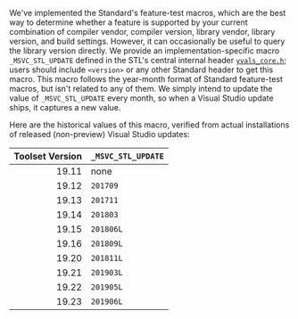 We've implemented the Standard's feature-test macros, which are the best way to determine whether a feature is supported by your current combination of compiler vendor, compiler version, library vendor, library version, and build settings. However, it can occasionally be useful to query the library version directly. We provide an implementation-specific macro `_MSVC_STL_UPDATE` defined in the STL's central internal header [`yvals_core.h`](https://github.com/microsoft/STL/blob/master/stl/inc/yvals_core.h); users should include `<version>` or any other Standard header to get this macro. This macro follows the year-month format of Standard feature-test macros, but isn't related to any of them. We simply intend to update the value of `_MSVC_STL_UPDATE` every month, so when a Visual Studio update ships, it captures a new value.

Here are the historical values of this macro, verified from actual installations of released (non-preview) Visual Studio updates:

Toolset Version | `_MSVC_STL_UPDATE`
-----:|:-----
19.11 | none
19.12 | `201709`
19.13 | `201711`
19.14 | `201803`
19.15 | `201806L`
19.16 | `201809L`
19.20 | `201811L`
19.21 | `201903L`
19.22 | `201905L`
19.23 | `201906L`

